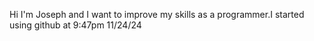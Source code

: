 Hi I'm Joseph and I want to improve my skills as a programmer.I started using github at 9:47pm 11/24/24
